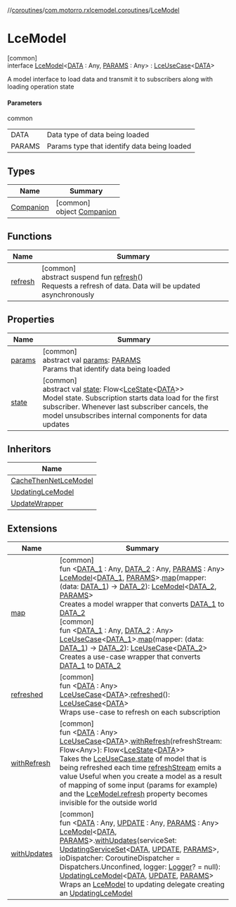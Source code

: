 //[coroutines](../../../index.md)/[com.motorro.rxlcemodel.coroutines](../index.md)/[LceModel](index.md)

# LceModel

[common]\
interface [LceModel](index.md)&lt;[DATA](index.md) : Any, [PARAMS](index.md) : Any&gt; : [LceUseCase](../-lce-use-case/index.md)&lt;[DATA](index.md)&gt; 

A model interface to load data and transmit it to subscribers along with loading operation state

#### Parameters

common

| | |
|---|---|
| DATA | Data type of data being loaded |
| PARAMS | Params type that identify data being loaded |

## Types

| Name | Summary |
|---|---|
| [Companion](-companion/index.md) | [common]<br>object [Companion](-companion/index.md) |

## Functions

| Name | Summary |
|---|---|
| [refresh](../-lce-use-case/refresh.md) | [common]<br>abstract suspend fun [refresh](../-lce-use-case/refresh.md)()<br>Requests a refresh of data. Data will be updated asynchronously |

## Properties

| Name | Summary |
|---|---|
| [params](params.md) | [common]<br>abstract val [params](params.md): [PARAMS](index.md)<br>Params that identify data being loaded |
| [state](../-lce-use-case/state.md) | [common]<br>abstract val [state](../-lce-use-case/state.md): Flow&lt;[LceState](../../../../lce/lce/com.motorro.rxlcemodel.lce/-lce-state/index.md)&lt;[DATA](index.md)&gt;&gt;<br>Model state. Subscription starts data load for the first subscriber. Whenever last subscriber cancels, the model unsubscribes internal components for data updates |

## Inheritors

| Name |
|---|
| [CacheThenNetLceModel](../-cache-then-net-lce-model/index.md) |
| [UpdatingLceModel](../-updating-lce-model/index.md) |
| [UpdateWrapper](../-update-wrapper/index.md) |

## Extensions

| Name | Summary |
|---|---|
| [map](../map.md) | [common]<br>fun &lt;[DATA_1](../map.md) : Any, [DATA_2](../map.md) : Any, [PARAMS](../map.md) : Any&gt; [LceModel](index.md)&lt;[DATA_1](../map.md), [PARAMS](../map.md)&gt;.[map](../map.md)(mapper: (data: [DATA_1](../map.md)) -&gt; [DATA_2](../map.md)): [LceModel](index.md)&lt;[DATA_2](../map.md), [PARAMS](../map.md)&gt;<br>Creates a model wrapper that converts [DATA_1](../map.md) to [DATA_2](../map.md)<br>[common]<br>fun &lt;[DATA_1](../map.md) : Any, [DATA_2](../map.md) : Any&gt; [LceUseCase](../-lce-use-case/index.md)&lt;[DATA_1](../map.md)&gt;.[map](../map.md)(mapper: (data: [DATA_1](../map.md)) -&gt; [DATA_2](../map.md)): [LceUseCase](../-lce-use-case/index.md)&lt;[DATA_2](../map.md)&gt;<br>Creates a use-case wrapper that converts [DATA_1](../map.md) to [DATA_2](../map.md) |
| [refreshed](../refreshed.md) | [common]<br>fun &lt;[DATA](../refreshed.md) : Any&gt; [LceUseCase](../-lce-use-case/index.md)&lt;[DATA](../refreshed.md)&gt;.[refreshed](../refreshed.md)(): [LceUseCase](../-lce-use-case/index.md)&lt;[DATA](../refreshed.md)&gt;<br>Wraps use-case to refresh on each subscription |
| [withRefresh](../with-refresh.md) | [common]<br>fun &lt;[DATA](../with-refresh.md) : Any&gt; [LceUseCase](../-lce-use-case/index.md)&lt;[DATA](../with-refresh.md)&gt;.[withRefresh](../with-refresh.md)(refreshStream: Flow&lt;Any&gt;): Flow&lt;[LceState](../../../../lce/lce/com.motorro.rxlcemodel.lce/-lce-state/index.md)&lt;[DATA](../with-refresh.md)&gt;&gt;<br>Takes the [LceUseCase.state](../-lce-use-case/state.md) of model that is being refreshed each time [refreshStream](../with-refresh.md) emits a value Useful when you create a model as a result of mapping of some input (params for example) and the [LceModel.refresh](../../../../coroutines/com.motorro.rxlcemodel.coroutines/-lce-model/refresh.md) property becomes invisible for the outside world |
| [withUpdates](../with-updates.md) | [common]<br>fun &lt;[DATA](../with-updates.md) : Any, [UPDATE](../with-updates.md) : Any, [PARAMS](../with-updates.md) : Any&gt; [LceModel](index.md)&lt;[DATA](../with-updates.md), [PARAMS](../with-updates.md)&gt;.[withUpdates](../with-updates.md)(serviceSet: [UpdatingServiceSet](../../com.motorro.rxlcemodel.coroutines.service/-updating-service-set/index.md)&lt;[DATA](../with-updates.md), [UPDATE](../with-updates.md), [PARAMS](../with-updates.md)&gt;, ioDispatcher: CoroutineDispatcher = Dispatchers.Unconfined, logger: [Logger](../../../../common/com.motorro.rxlcemodel.common/-logger/index.md)? = null): [UpdatingLceModel](../-updating-lce-model/index.md)&lt;[DATA](../with-updates.md), [UPDATE](../with-updates.md), [PARAMS](../with-updates.md)&gt;<br>Wraps an [LceModel](index.md) to updating delegate creating an [UpdatingLceModel](../-updating-lce-model/index.md) |
